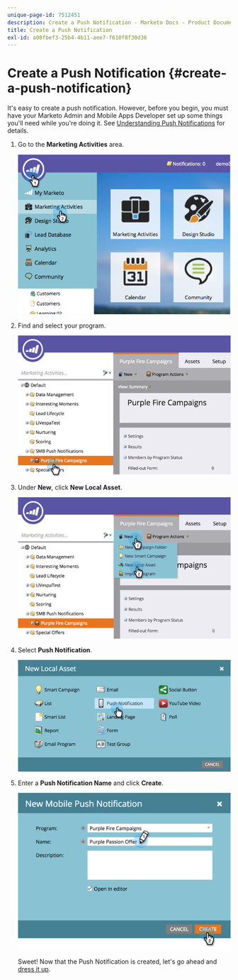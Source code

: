```yaml
---
unique-page-id: 7512451
description: Create a Push Notification - Marketo Docs - Product Documentation
title: Create a Push Notification
exl-id: a08fbef3-25b4-4b11-aee7-f610f8f30d36
---
```

# Create a Push Notification {#create-a-push-notification}

It's easy to create a push notification. However, before you begin, you must have your Marketo Admin and Mobile Apps Developer set up some things you'll need while you're doing it. See [Understanding Push Notifications](/help/marketo/product-docs/mobile-marketing/push-notifications/understanding-push-notifications.md) for details.

1. Go to the **Marketing Activities** area.

   ![](assets/image2015-4-22-18-3a46-3a14.png)

1. Find and select your program.

   ![](assets/image2015-4-23-13-3a31-3a43.png)

1. Under **New**, click **New Local Asset**.

   ![](assets/image2015-4-23-13-3a33-3a20.png)

1. Select **Push Notification**.

   ![](assets/image2015-4-23-13-3a35-3a6.png)

1. Enter a **Push Notification Name** and click **Create**.

   ![](assets/image2015-4-23-13-3a36-3a56.png)

   Sweet! Now that the Push Notification is created, let's go ahead and [dress it up](/help/marketo/product-docs/mobile-marketing/push-notifications/configure-mobile-push-notification.md).
